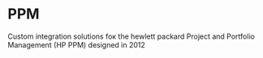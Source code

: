 # PPM
Custom integration solutions foк the hewlett packard Project and Portfolio Management (HP PPM) designed in 2012
